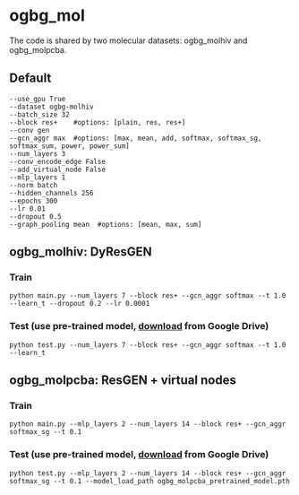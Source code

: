 # ogbg_mol
The code is shared by two molecular datasets: ogbg_molhiv and ogbg_molpcba.
## Default 
    --use_gpu True 
    --dataset ogbg-molhiv
    --batch_size 32
    --block res+	#options: [plain, res, res+]
    --conv gen
    --gcn_aggr max 	#options: [max, mean, add, softmax, softmax_sg, softmax_sum, power, power_sum]
    --num_layers 3
    --conv_encode_edge False
    --add_virtual_node False
    --mlp_layers 1
    --norm batch
    --hidden_channels 256
    --epochs 300
    --lr 0.01
    --dropout 0.5
    --graph_pooling mean  #options: [mean, max, sum]
## ogbg_molhiv: DyResGEN
### Train
	python main.py --num_layers 7 --block res+ --gcn_aggr softmax --t 1.0 --learn_t --dropout 0.2 --lr 0.0001
### Test (use pre-trained model, [download](https://drive.google.com/file/d/1ja1xc2a4U4ps8AtZm5xo2CmffWA-C5Yl/view?usp=sharing) from Google Drive)
	python test.py --num_layers 7 --block res+ --gcn_aggr softmax --t 1.0 --learn_t

## ogbg_molpcba: ResGEN + virtual nodes
### Train
    python main.py --mlp_layers 2 --num_layers 14 --block res+ --gcn_aggr softmax_sg --t 0.1

### Test (use pre-trained model, [download](https://drive.google.com/file/d/1OYds41b7NNKGYBt52bro8lbxSCXALalx/view?usp=sharing) from Google Drive)

    python test.py --mlp_layers 2 --num_layers 14 --block res+ --gcn_aggr softmax_sg --t 0.1 --model_load_path ogbg_molpcba_pretrained_model.pth
